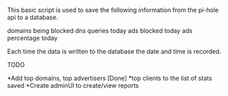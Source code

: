 This basic script is used to save the following information from the pi-hole api to a database.

domains being blocked
dns queries today
ads blocked today
ads percentage today

Each time the data is written to the database the date and time is recorded.

TODO

*Add top domains, top advertisers [Done]
*top clients to the list of stats saved
*Create adminUI to create/view reports

